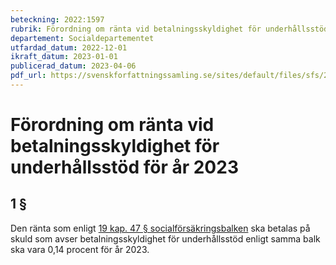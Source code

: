 ```yaml
---
beteckning: 2022:1597
rubrik: Förordning om ränta vid betalningsskyldighet för underhållsstöd för år 2023
departement: Socialdepartementet
utfardad_datum: 2022-12-01
ikraft_datum: 2023-01-01
publicerad_datum: 2023-04-06
pdf_url: https://svenskforfattningssamling.se/sites/default/files/sfs/2022-12/SFS2022-1597.pdf
---
```


# Förordning om ränta vid betalningsskyldighet för underhållsstöd för år 2023

## 1 §

Den ränta som enligt [19 kap. 47 § socialförsäkringsbalken](https://selex.se/eli/sfs/2010/110#kap19.47) ska betalas på skuld som avser betalningsskyldighet för underhållsstöd enligt samma balk ska vara 0,14 procent för år 2023.